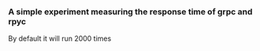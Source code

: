 
### A simple experiment measuring the response time of grpc and rpyc

By default it will run 2000 times
